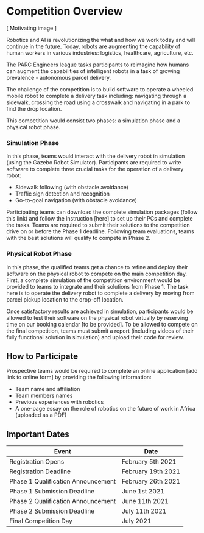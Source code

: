 # Competition Overview

[ Motivating image ]

Robotics and AI is revolutionizing the what and how we work today and will continue in the future. Today, robots are augmenting the capability of human workers in various industries: logistics, healthcare, agriculture, etc.

The PARC Engineers league tasks participants to reimagine how humans can augment the
capabilities of intelligent robots in a task of growing prevalence - autonomous parcel
delivery.

The challenge of the competition is to build software to operate a wheeled mobile robot to complete a delivery task including: navigating through a sidewalk, crossing the road using a crosswalk and navigating in a park to find the drop location.

This competition would consist two phases: a simulation phase and a physical robot phase.

### Simulation Phase
In this phase, teams would interact with the delivery robot in simulation (using the Gazebo Robot Simulator). Participants are required to write software to complete three crucial tasks for the operation of a delivery robot:
- Sidewalk following (with obstacle avoidance)
- Traffic sign detection and recognition
- Go-to-goal navigation (with obstacle avoidance)

Participating teams can download the complete simulation packages (follow this link) and follow the instruction [here] to set up their PCs and complete the tasks.
Teams are required to submit their solutions to the competition drive on or before the Phase 1 deadline. Following team evaluations, teams with the best solutions will qualify to compete in Phase 2.

### Physical Robot Phase
In this phase, the qualified teams get a chance to refine and deploy their software on the physical robot to compete on the main competition day. First, a complete simulation of the competition environment would be provided to teams to integrate and their solutions from Phase 1. The task here is to operate the delivery robot to complete a delivery by moving from parcel pickup location to the drop-off location. 

Once satisfactory results are achieved in simulation, participants would be allowed to test their software on the physical robot virtually by reserving time on our booking calendar [to be provided]. 
To be allowed to compete on the final competition, teams must submit a report (including videos of their fully functional solution in simulation) and upload their code for review.



## How to Participate

Prospective teams would be required to complete an online application [add link to online form] by providing the following information:
- Team name and affiliation
- Team members names
- Previous experiences with robotics
- A one-page essay on the role of robotics on the future of work in Africa (uploaded as a PDF)



## Important Dates

|  Event | Date    |
| ------------- | ----------- |
|  Registration Opens  | February 5th 2021     |
|  Registration Deadline  | February  19th 2021   |
|  Phase 1 Qualification Announcement  | February 26th 2021   |
|  Phase 1 Submission Deadline  | June 1st 2021   |
|  Phase 2 Qualification Announcement  | June 11th 2021   |
|  Phase 2 Submission Deadline  | July 11th 2021   |
|  Final Competition Day  | July 2021   |

